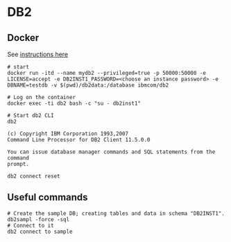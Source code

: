 # DB2

## Docker

See [instructions here](https://hub.docker.com/r/ibmcom/db2)

```shell
# start
docker run -itd --name mydb2 --privileged=true -p 50000:50000 -e LICENSE=accept -e DB2INST1_PASSWORD=<choose an instance password> -e DBNAME=testdb -v $(pwd)/db2data:/database ibmcom/db2

# Log on the container
docker exec -ti db2 bash -c "su - db2inst1"

# Start db2 CLI
db2

(c) Copyright IBM Corporation 1993,2007
Command Line Processor for DB2 Client 11.5.0.0

You can issue database manager commands and SQL statements from the command 
prompt.

db2 connect reset 
```

## Useful commands



```shell
# Create the sample DB; creating tables and data in schema "DB2INST1".
db2sampl -force -sql
# Connect to it
db2 connect to sample

```
